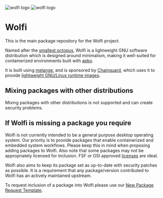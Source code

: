 ![wolfi logo](https://github.com/wolfi-dev/.github/raw/main/profile/wolfi-logo-dark-mode.svg#gh-dark-mode-only)
![wolfi logo](https://github.com/wolfi-dev/.github/raw/main/profile/wolfi-logo-light-mode.svg#gh-light-mode-only)

# Wolfi

This is the main package repository for the Wolfi project.

Named after the [smallest octopus][wiki-ow], Wolfi is a lightweight GNU
software distribution which is designed around minimalism, making it
well-suited for containerized environments built with [apko][apko].

It is built using [melange][melange], and is sponsored by [Chainguard][cg],
which uses it to provide [lightweight GNU/Linux runtime images][cgi].

   [wiki-ow]: https://en.wikipedia.org/wiki/Octopus_wolfi
   [apko]: https://github.com/chainguard-dev/apko
   [melange]: https://github.com/chainguard-dev/melange
   [cg]: https://chainguard.dev/
   [cgi]: https://chainguard.dev/chainguard-images

## Mixing packages with other distributions

Mixing packages with other distributions is not supported and can create security problems.

## If Wolfi is missing a package you require

Wolfi is not currently intended to be a general purpose desktop operating system. Our priority is to provide packages
that enable containerized and embedded system workflows. Please keep this in mind when proposing adding packages to
Wolfi. Also note that some packages may not be appropriately licensed for inclusion.  FSF or OSI approved [licenses](https://spdx.org/licenses/) are ideal.

Wolfi also aims to keep its package set as up-to-date with security patches as possible. It is a requirement that any 
package/version contributed to Wolfi has an actively maintained upstream. 

To request inclusion of a package into Wolfi please use our [New Package Request Template](https://wolfi.dev/os/issues/new/choose).
